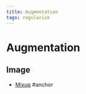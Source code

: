 ```yaml
---
title: Augmentation
tags: regularize
---
```


# Augmentation

## Image
- [Mixup](Mixup.md)
#anchor






